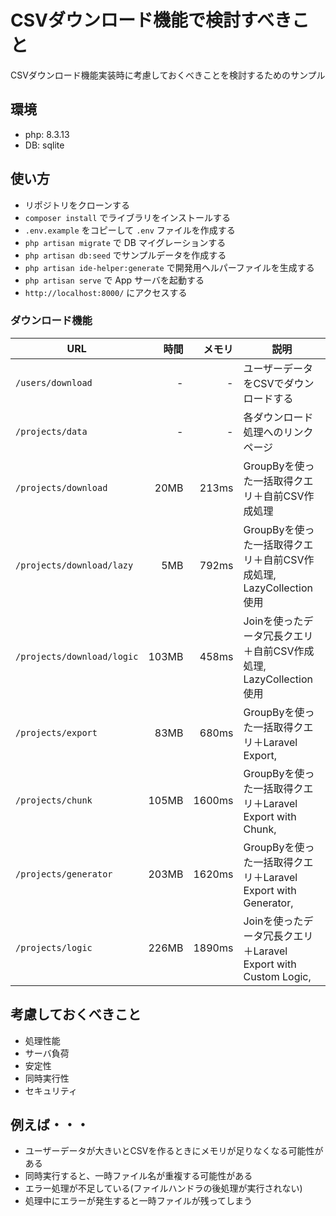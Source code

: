 # CSVダウンロード機能で検討すべきこと

CSVダウンロード機能実装時に考慮しておくべきことを検討するためのサンプル

## 環境

- php: 8.3.13
- DB: sqlite

## 使い方

- リポジトリをクローンする
- `composer install` でライブラリをインストールする
- `.env.example` をコピーして `.env` ファイルを作成する
- `php artisan migrate` で DB マイグレーションする
- `php artisan db:seed` でサンプルデータを作成する
- `php artisan ide-helper:generate` で開発用ヘルパーファイルを生成する
- `php artisan serve` で App サーバを起動する
- `http://localhost:8000/` にアクセスする

### ダウンロード機能

|            URL             | 時間  | メモリ |                                説明                                |
| -------------------------- | ----: | -----: | ------------------------------------------------------------------ |
| `/users/download`          |     - |      - | ユーザーデータをCSVでダウンロードする                              |
| `/projects/data`           |     - |      - | 各ダウンロード処理へのリンクページ                                 |
| `/projects/download`       |  20MB |  213ms | GroupByを使った一括取得クエリ＋自前CSV作成処理                     |
| `/projects/download/lazy`  |   5MB |  792ms | GroupByを使った一括取得クエリ＋自前CSV作成処理, LazyCollection使用 |
| `/projects/download/logic` | 103MB |  458ms | Joinを使ったデータ冗長クエリ＋自前CSV作成処理, LazyCollection使用  |
| `/projects/export`         |  83MB |  680ms | GroupByを使った一括取得クエリ＋Laravel Export,                      |
| `/projects/chunk`          | 105MB | 1600ms | GroupByを使った一括取得クエリ＋Laravel Export with Chunk,           |
| `/projects/generator`      | 203MB | 1620ms | GroupByを使った一括取得クエリ＋Laravel Export with Generator,       |
| `/projects/logic`          | 226MB | 1890ms | Joinを使ったデータ冗長クエリ＋Laravel Export with Custom Logic,    |

## 考慮しておくべきこと

- 処理性能
- サーバ負荷
- 安定性
- 同時実行性
- セキュリティ

## 例えば・・・

- ユーザーデータが大きいとCSVを作るときにメモリが足りなくなる可能性がある
- 同時実行すると、一時ファイル名が重複する可能性がある
- エラー処理が不足している(ファイルハンドラの後処理が実行されない)
- 処理中にエラーが発生すると一時ファイルが残ってしまう
